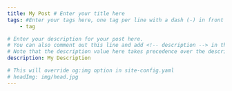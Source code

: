 ```yaml
---
title: My Post # Enter your title here
tags: #Enter your tags here, one tag per line with a dash (-) in front
    - tag

# Enter your description for your post here.
# You can also comment out this line and add <!-- description --> in the post to mark the exerpt as description.
# Note that the description value here takes precedence over the description mark in the post.
description: My Description

# This will override og:img option in site-config.yaml
# headImg: img/head.jpg
---
```

